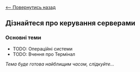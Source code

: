 [<-- Повернутись назад](../index.md)

## Дізнайтеся про керування серверами

### Основні теми
  - TODO: Операційні системи
  - TODO: Вчення про Термінал 

*Тема буде готова найблищим часом, слідкуйте...*